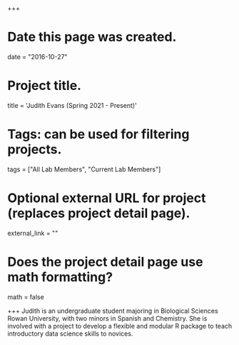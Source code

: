 +++
# Date this page was created.
date = "2016-10-27"

# Project title.
title = 'Judith Evans (Spring 2021 -  Present)'

# Tags: can be used for filtering projects.
tags = ["All Lab Members", "Current Lab Members"]

# Optional external URL for project (replaces project detail page).
external_link = ""

# Does the project detail page use math formatting?
math = false


+++
Judith is an undergraduate student majoring in Biological Sciences Rowan University, with two minors in Spanish and Chemistry. She is involved with a project to develop a flexible and modular R package to teach introductory data science skills to novices.